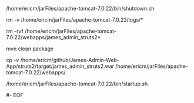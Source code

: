 /home/ericm/jarFiles/apache-tomcat-7.0.22/bin/shutdown.sh    

rm -v /home/ericm/jarFiles/apache-tomcat-7.0.22/logs/*   

rm -rvf /home/ericm/jarFiles/apache-tomcat-7.0.22/webapps/james_admin_struts2*   

mvn clean package    

cp -v /home/ericm/github/James-Admin-Web-App/struts2/target/james_admin_struts2.war  /home/ericm/jarFiles/apache-tomcat-7.0.22/webapps/   

/home/ericm/jarFiles/apache-tomcat-7.0.22/bin/startup.sh    

#- EOF